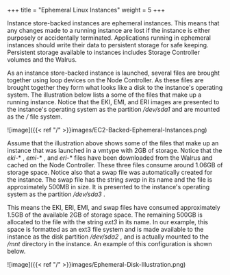 +++
title = "Ephemeral Linux Instances"
weight = 5
+++

Instance store-backed instances are ephemeral instances. This means that any changes made to a running instance are lost if the instance is either purposely or accidentally terminated. Applications running in ephemeral instances should write their data to persistent storage for safe keeping. Persistent storage available to instances includes Storage Controller volumes and the Walrus. 

As an instance store-backed instance is launched, several files are brought together using loop devices on the Node Controller. As these files are brought together they form what looks like a disk to the instance's operating system. The illustration below lists a some of the files that make up a running instance. Notice that the EKI, EMI, and ERI images are presented to the instance's operating system as the partition */dev/sda1* and are mounted as the */* file system. 




![image]({{< ref "/" >}}images/EC2-Backed-Ephemeral-Instances.png)




Assume that the illustration above shows some of the files that make up an instance that was launched in a vmtype with 2GB of storage. Notice that the *eki-** , *emi-** , and *eri-** files have been downloaded from the Walrus and cached on the Node Controller. These three files consume around 1.06GB of storage space. Notice also that a swap file was automatically created for the instance. The swap file has the string *swap* in its name and the file is approximately 500MB in size. It is presented to the instance's operating system as the partition */dev/sda3* . 

This means the EKI, ERI, EMI, and swap files have consumed approximately 1.5GB of the available 2GB of storage space. The remaining 500GB is allocated to the file with the string *ext3* in its name. In our example, this space is formatted as an ext3 file system and is made available to the instance as the disk partition */dev/sda2* , and is actually mounted to the */mnt* directory in the instance. An example of this configuration is shown below. 




![image]({{< ref "/" >}}images/Ephemeral-Disk-Illustration.png)




